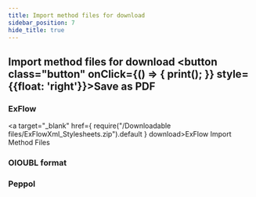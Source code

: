 ```yaml
---
title: Import method files for download
sidebar_position: 7
hide_title: true
---
```

## Import method files for download <button class="button" onClick={() => { print(); }} style={{float: 'right'}}>Save as PDF</button>

### ExFlow
<a target="_blank" href={ require("/Downloadable files/ExFlowXml_Stylesheets.zip").default } download>ExFlow Import Method Files</a><br/>


### OIOUBL format


### Peppol
